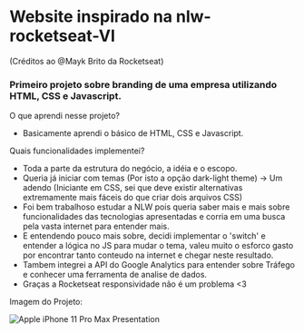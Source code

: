 # Website inspirado na nlw-rocketseat-VI 
(Créditos ao @Mayk Brito da Rocketseat)

### Primeiro projeto sobre branding de uma empresa utilizando HTML, CSS e Javascript.

O que aprendi nesse projeto? 

- Basicamente aprendi o básico de HTML, CSS e Javascript.

Quais funcionalidades implementei?

- Toda a parte da estrutura do negócio, a idéia e o escopo.
- Queria já iniciar com temas (Por isto a opção dark-light theme) -> Um adendo (Iniciante em CSS, sei que deve existir alternativas extremamente mais fáceis do que criar dois arquivos CSS)
- Foi bem trabalhoso estudar a NLW pois queria saber mais e mais sobre funcionalidades das tecnologias apresentadas e corria em uma busca pela vasta internet para entender mais.
- E entendendo pouco mais sobre, decidi implementar o 'switch' e entender a lógica no JS para mudar o tema, valeu muito o esforco gasto por encontrar tanto conteudo na internet e chegar neste resultado.
- Tambem integrei a API do Google Analytics para entender sobre Tráfego e conhecer uma ferramenta de analise de dados.
- Graças a Rocketseat responsividade não é um problema <3


Imagem do Projeto:


![Apple iPhone 11 Pro Max Presentation](https://user-images.githubusercontent.com/98740091/180591100-3f4c3786-77cf-4d16-b554-a6221218d4b0.png)


